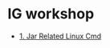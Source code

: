 # IG workshop


- [1. Jar Related Linux Cmd](https://github.com/symeta/IG-workshop/tree/jar-related-linux-cmd)
